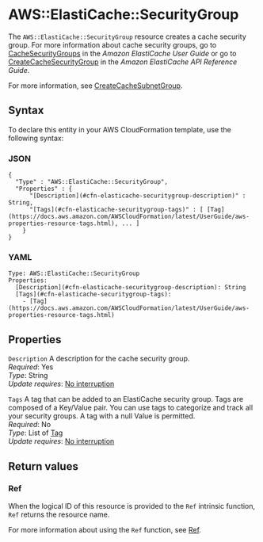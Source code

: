 # AWS::ElastiCache::SecurityGroup<a name="aws-properties-elasticache-security-group"></a>

The `AWS::ElastiCache::SecurityGroup` resource creates a cache security group\. For more information about cache security groups, go to [CacheSecurityGroups](https://docs.aws.amazon.com/AmazonElastiCache/latest/mem-ug/VPCs.html) in the _Amazon ElastiCache User Guide_ or go to [CreateCacheSecurityGroup](https://docs.aws.amazon.com/AmazonElastiCache/latest/APIReference/API_CreateCacheSecurityGroup.html) in the _Amazon ElastiCache API Reference Guide_\.

For more information, see [CreateCacheSubnetGroup](https://docs.aws.amazon.com/AmazonElastiCache/latest/APIReference/API_CreateCacheSubnetGroup.html)\.

## Syntax<a name="aws-properties-elasticache-security-group-syntax"></a>

To declare this entity in your AWS CloudFormation template, use the following syntax:

### JSON<a name="aws-properties-elasticache-security-group-syntax.json"></a>

```
{
  "Type" : "AWS::ElastiCache::SecurityGroup",
  "Properties" : {
      "[Description](#cfn-elasticache-securitygroup-description)" : String,
      "[Tags](#cfn-elasticache-securitygroup-tags)" : [ [Tag](https://docs.aws.amazon.com/AWSCloudFormation/latest/UserGuide/aws-properties-resource-tags.html), ... ]
    }
}
```

### YAML<a name="aws-properties-elasticache-security-group-syntax.yaml"></a>

```
Type: AWS::ElastiCache::SecurityGroup
Properties:
  [Description](#cfn-elasticache-securitygroup-description): String
  [Tags](#cfn-elasticache-securitygroup-tags):
    - [Tag](https://docs.aws.amazon.com/AWSCloudFormation/latest/UserGuide/aws-properties-resource-tags.html)
```

## Properties<a name="aws-properties-elasticache-security-group-properties"></a>

`Description` <a name="cfn-elasticache-securitygroup-description"></a>
A description for the cache security group\.  
_Required_: Yes  
_Type_: String  
_Update requires_: [No interruption](https://docs.aws.amazon.com/AWSCloudFormation/latest/UserGuide/using-cfn-updating-stacks-update-behaviors.html#update-no-interrupt)

`Tags` <a name="cfn-elasticache-securitygroup-tags"></a>
A tag that can be added to an ElastiCache security group\. Tags are composed of a Key/Value pair\. You can use tags to categorize and track all your security groups\. A tag with a null Value is permitted\.  
_Required_: No  
_Type_: List of [Tag](https://docs.aws.amazon.com/AWSCloudFormation/latest/UserGuide/aws-properties-resource-tags.html)  
_Update requires_: [No interruption](https://docs.aws.amazon.com/AWSCloudFormation/latest/UserGuide/using-cfn-updating-stacks-update-behaviors.html#update-no-interrupt)

## Return values<a name="aws-properties-elasticache-security-group-return-values"></a>

### Ref<a name="aws-properties-elasticache-security-group-return-values-ref"></a>

When the logical ID of this resource is provided to the `Ref` intrinsic function, `Ref` returns the resource name\.

For more information about using the `Ref` function, see [Ref](https://docs.aws.amazon.com/AWSCloudFormation/latest/UserGuide/intrinsic-function-reference-ref.html)\.
